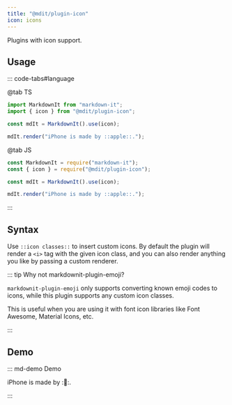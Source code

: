 ```yaml
---
title: "@mdit/plugin-icon"
icon: icons
---
```


Plugins with icon support.

<!-- more -->

## Usage

::: code-tabs#language

@tab TS

```ts
import MarkdownIt from "markdown-it";
import { icon } from "@mdit/plugin-icon";

const mdIt = MarkdownIt().use(icon);

mdIt.render("iPhone is made by ::apple::.");
```

@tab JS

```js
const MarkdownIt = require("markdown-it");
const { icon } = require("@mdit/plugin-icon");

const mdIt = MarkdownIt().use(icon);

mdIt.render("iPhone is made by ::apple::.");
```

:::

## Syntax

Use `::icon classes::` to insert custom icons. By default the plugin will render a `<i>` tag with the given icon class, and you can also render anything you like by passing a custom renderer.

::: tip Why not markdownit-plugin-emoji?

`markdownit-plugin-emoji` only supports converting known emoji codes to icons, while this plugin supports any custom icon classes.

This is useful when you are using it with font icon libraries like Font Awesome, Material Icons, etc.

:::

## Demo

::: md-demo Demo

iPhone is made by ::apple::.

:::
